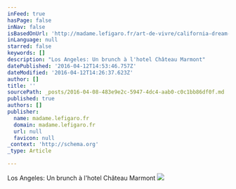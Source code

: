 ```yaml
---
inFeed: true
hasPage: false
inNav: false
isBasedOnUrl: 'http://madame.lefigaro.fr/art-de-vivre/california-dream-120513-381920'
inLanguage: null
starred: false
keywords: []
description: "Los Angeles: Un brunch à l'hotel Château Marmont"
datePublished: '2016-04-12T14:53:46.757Z'
dateModified: '2016-04-12T14:26:37.623Z'
author: []
title: ''
sourcePath: _posts/2016-04-08-483e9e2c-5947-4dc4-aab0-c0c1bb86df0f.md
published: true
authors: []
publisher:
  name: madame.lefigaro.fr
  domain: madame.lefigaro.fr
  url: null
  favicon: null
_context: 'http://schema.org'
_type: Article

---
```

Los Angeles: Un brunch à l'hotel Château Marmont
![](https://s3-us-west-2.amazonaws.com/the-grid-img/p/545bde6c604c4f7982a29899b719b7d9930563a0.jpg)